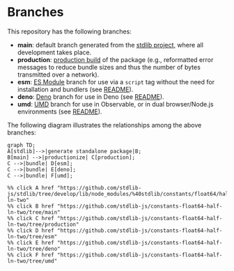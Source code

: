 <!--

@license Apache-2.0

Copyright (c) 2022 The Stdlib Authors.

Licensed under the Apache License, Version 2.0 (the "License");
you may not use this file except in compliance with the License.
You may obtain a copy of the License at

    http://www.apache.org/licenses/LICENSE-2.0

Unless required by applicable law or agreed to in writing, software
distributed under the License is distributed on an "AS IS" BASIS,
WITHOUT WARRANTIES OR CONDITIONS OF ANY KIND, either express or implied.
See the License for the specific language governing permissions and
limitations under the License.

-->

# Branches

This repository has the following branches:

-   **main**: default branch generated from the [stdlib project][stdlib-url], where all development takes place.
-   **production**: [production build][production-url] of the package (e.g., reformatted error messages to reduce bundle sizes and thus the number of bytes transmitted over a network).
-   **esm**: [ES Module][esm-url] branch for use via a `script` tag without the need for installation and bundlers (see [README][esm-readme]).
-   **deno**: [Deno][deno-url] branch for use in Deno (see [README][deno-readme]).
-   **umd**: [UMD][umd-url] branch for use in Observable, or in dual browser/Node.js environments (see [README][umd-readme]).

The following diagram illustrates the relationships among the above branches:

```mermaid
graph TD;
A[stdlib]-->|generate standalone package|B;
B[main] -->|productionize| C[production];
C -->|bundle| D[esm];
C -->|bundle| E[deno];
C -->|bundle| F[umd];

%% click A href "https://github.com/stdlib-js/stdlib/tree/develop/lib/node_modules/%40stdlib/constants/float64/half-ln-two"
%% click B href "https://github.com/stdlib-js/constants-float64-half-ln-two/tree/main"
%% click C href "https://github.com/stdlib-js/constants-float64-half-ln-two/tree/production"
%% click D href "https://github.com/stdlib-js/constants-float64-half-ln-two/tree/esm"
%% click E href "https://github.com/stdlib-js/constants-float64-half-ln-two/tree/deno"
%% click F href "https://github.com/stdlib-js/constants-float64-half-ln-two/tree/umd"
```

[stdlib-url]: https://github.com/stdlib-js/stdlib/tree/develop/lib/node_modules/%40stdlib/constants/float64/half-ln-two
[production-url]: https://github.com/stdlib-js/constants-float64-half-ln-two/tree/production
[deno-url]: https://github.com/stdlib-js/constants-float64-half-ln-two/tree/deno
[deno-readme]: https://github.com/stdlib-js/constants-float64-half-ln-two/blob/deno/README.md
[umd-url]: https://github.com/stdlib-js/constants-float64-half-ln-two/tree/umd
[umd-readme]: https://github.com/stdlib-js/constants-float64-half-ln-two/blob/umd/README.md
[esm-url]: https://github.com/stdlib-js/constants-float64-half-ln-two/tree/esm
[esm-readme]: https://github.com/stdlib-js/constants-float64-half-ln-two/blob/esm/README.md